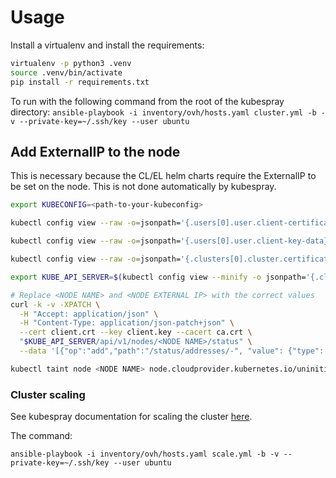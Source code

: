 # Usage

Install a virtualenv and install the requirements:
```bash
virtualenv -p python3 .venv
source .venv/bin/activate
pip install -r requirements.txt
```


To run with the following command from the root of the kubespray directory:
`ansible-playbook -i inventory/ovh/hosts.yaml cluster.yml -b -v --private-key=~/.ssh/key --user ubuntu`

## Add ExternalIP to the node
This is necessary because the CL/EL helm charts require the ExternalIP to be set on the node. This is not done automatically by kubespray.
```bash
export KUBECONFIG=<path-to-your-kubeconfig>

kubectl config view --raw -o=jsonpath='{.users[0].user.client-certificate-data}' | base64 -d > client.crt

kubectl config view --raw -o=jsonpath='{.users[0].user.client-key-data}' | base64 -d > client.key

kubectl config view --raw -o=jsonpath='{.clusters[0].cluster.certificate-authority-data}' | base64 -d > ca.crt

export KUBE_API_SERVER=$(kubectl config view --minify -o jsonpath='{.clusters[0].cluster.server}')

# Replace <NODE NAME> and <NODE EXTERNAL IP> with the correct values
curl -k -v -XPATCH \
  -H "Accept: application/json" \
  -H "Content-Type: application/json-patch+json" \
  --cert client.crt --key client.key --cacert ca.crt \
  "$KUBE_API_SERVER/api/v1/nodes/<NODE NAME>/status" \
  --data '[{"op":"add","path":"/status/addresses/-", "value": {"type": "ExternalIP", "address": "<NODE EXTERNAL IP>"} }]'
```

```bash
kubectl taint node <NODE NAME> node.cloudprovider.kubernetes.io/uninitialized-
```

### Cluster scaling

See kubespray documentation for scaling the cluster [here](https://kubespray.io/#/docs/getting-started?id=adding-nodes).

The command:
```
ansible-playbook -i inventory/ovh/hosts.yaml scale.yml -b -v --private-key=~/.ssh/key --user ubuntu
```